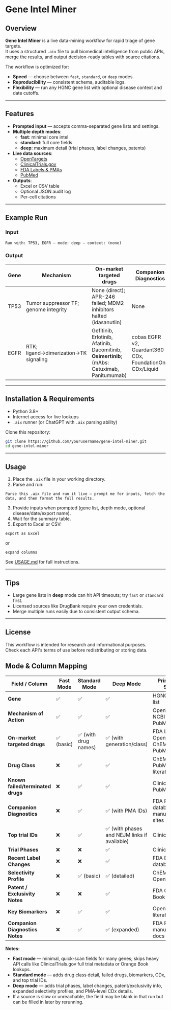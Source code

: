 # Gene Intel Miner

## Overview
**Gene Intel Miner** is a live data-mining workflow for rapid triage of gene targets.  
It uses a structured `.aix` file to pull biomedical intelligence from public APIs, merge the results, and output decision-ready tables with source citations.

The workflow is optimized for:
- **Speed** — choose between `fast`, `standard`, or `deep` modes.
- **Reproducibility** — consistent schema, auditable logs.
- **Flexibility** — run any HGNC gene list with optional disease context and date cutoffs.

---

## Features
- **Prompted input** — accepts comma-separated gene lists and settings.
- **Multiple depth modes**:
  - **fast**: minimal core intel
  - **standard**: full core fields
  - **deep**: maximum detail (trial phases, label changes, patents)
- **Live data sources**:
  - [OpenTargets](https://www.opentargets.org/)
  - [ClinicalTrials.gov](https://clinicaltrials.gov/)
  - [FDA Labels & PMAs](https://www.fda.gov/)
  - [PubMed](https://pubmed.ncbi.nlm.nih.gov/)
- **Outputs**:
  - Excel or CSV table
  - Optional JSON audit log
  - Per-cell citations

---

## Example Run

### Input
```
Run with: TP53, EGFR — mode: deep — context: (none)
```

### Output
| Gene | Mechanism | On-market targeted drugs | Companion Diagnostics | Landmark trials (NCT) | Recent label changes |
|---|---|---|---|---|---|
| TP53 | Tumor suppressor TF; genome integrity | None (direct); APR-246 failed; MDM2 inhibitors halted (idasanutlin) | None | — | — |
| EGFR | RTK; ligand→dimerization→TK signaling | Gefitinib, Erlotinib, Afatinib, Dacomitinib, **Osimertinib**; (mAbs: Cetuximab, Panitumumab) | cobas EGFR v2, Guardant360 CDx, FoundationOne CDx/Liquid | ADAURA, LAURA | 2024 Tagrisso updates |

---

## Installation & Requirements
- Python 3.8+
- Internet access for live lookups
- `.aix` runner (or ChatGPT with `.aix` parsing ability)

Clone this repository:
```bash
git clone https://github.com/yourusername/gene-intel-miner.git
cd gene-intel-miner
```

---

## Usage
1. Place the `.aix` file in your working directory.
2. Parse and run:
```
Parse this .aix file and run it live — prompt me for inputs, fetch the data, and then format the full results.
```
3. Provide inputs when prompted (gene list, depth mode, optional disease/date/export name).
4. Wait for the summary table.
5. Export to Excel or CSV:
```
export as Excel
```
or
```
expand columns
```

See [USAGE.md](USAGE.md) for full instructions.

---

## Tips
- Large gene lists in **deep** mode can hit API timeouts; try `fast` or `standard` first.
- Licensed sources like DrugBank require your own credentials.
- Merge multiple runs easily due to consistent output schema.

---

## License
This workflow is intended for research and informational purposes.  
Check each API's terms of use before redistributing or storing data.


## Mode & Column Mapping

| Field / Column | Fast Mode | Standard Mode | Deep Mode | Primary Data Sources |
|---|---|---|---|---|
| **Gene** | ✅ | ✅ | ✅ | HGNC, internal list |
| **Mechanism of Action** | ✅ | ✅ | ✅ | OpenTargets, NCBI Gene, PubMed |
| **On-market targeted drugs** | ✅ (basic) | ✅ (with drug names) | ✅ (with generation/class) | FDA Labels, OpenTargets, ChEMBL, PubMed |
| **Drug Class** | ❌ | ✅ | ✅ | ChEMBL, PubMed, literature |
| **Known failed/terminated drugs** | ❌ | ✅ | ✅ | ClinicalTrials.gov, PubMed |
| **Companion Diagnostics** | ❌ | ✅ | ✅ (with PMA IDs) | FDA PMA database, manufacturer sites |
| **Top trial IDs** | ❌ | ✅ | ✅ (with phases and NEJM links if available) | ClinicalTrials.gov |
| **Trial Phases** | ❌ | ❌ | ✅ | ClinicalTrials.gov |
| **Recent Label Changes** | ❌ | ❌ | ✅ | FDA Drug Label database |
| **Selectivity Profile** | ❌ | ✅ (basic) | ✅ (detailed) | ChEMBL, OpenTargets |
| **Patent / Exclusivity Notes** | ❌ | ❌ | ✅ | FDA Orange Book |
| **Key Biomarkers** | ❌ | ✅ | ✅ | OpenTargets, literature |
| **Companion Diagnostics Notes** | ❌ | ✅ | ✅ (expanded) | FDA PMA, manufacturer docs |

**Notes:**
- **Fast mode** — minimal, quick-scan fields for many genes; skips heavy API calls like ClinicalTrials.gov full trial metadata or Orange Book lookups.
- **Standard mode** — adds drug class detail, failed drugs, biomarkers, CDx, and top trial IDs.
- **Deep mode** — adds trial phases, label changes, patent/exclusivity info, expanded selectivity profiles, and PMA-level CDx details.
- If a source is slow or unreachable, the field may be blank in that run but can be filled in later by rerunning.

